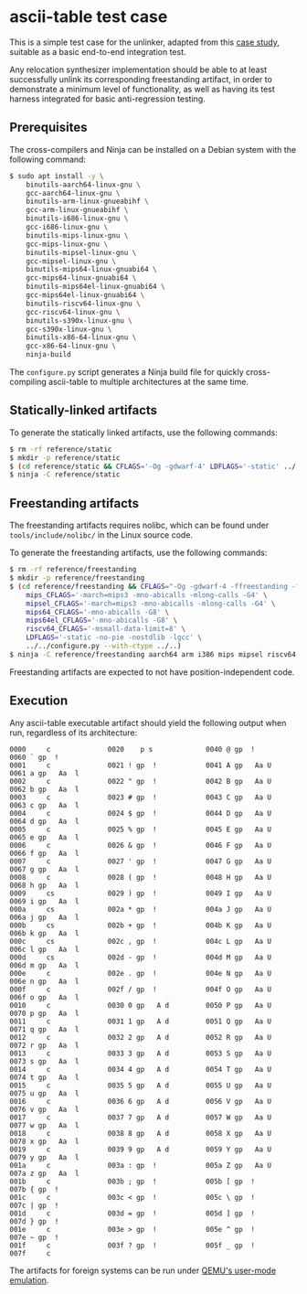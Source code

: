 # ascii-table test case

This is a simple test case for the unlinker, adapted from this [case study](https://boricj.direct.quickconnect.to/reverse-engineering/2023/05/15/part-2.html), suitable as a basic end-to-end integration test.

Any relocation synthesizer implementation should be able to at least successfully unlink its corresponding freestanding artifact, in order to demonstrate a minimum level of functionality, as well as having its test harness integrated for basic anti-regression testing.

## Prerequisites

The cross-compilers and Ninja can be installed on a Debian system with the following command:

```sh
$ sudo apt install -y \
	binutils-aarch64-linux-gnu \
	gcc-aarch64-linux-gnu \
	binutils-arm-linux-gnueabihf \
	gcc-arm-linux-gnueabihf \
	binutils-i686-linux-gnu \
	gcc-i686-linux-gnu \
	binutils-mips-linux-gnu \
	gcc-mips-linux-gnu \
	binutils-mipsel-linux-gnu \
	gcc-mipsel-linux-gnu \
	binutils-mips64-linux-gnuabi64 \
	gcc-mips64-linux-gnuabi64 \
	binutils-mips64el-linux-gnuabi64 \
	gcc-mips64el-linux-gnuabi64 \
	binutils-riscv64-linux-gnu \
	gcc-riscv64-linux-gnu \
	binutils-s390x-linux-gnu \
	gcc-s390x-linux-gnu \
	binutils-x86-64-linux-gnu \
	gcc-x86-64-linux-gnu \
	ninja-build
```

The `configure.py` script generates a Ninja build file for quickly cross-compiling ascii-table to multiple architectures at the same time.

## Statically-linked artifacts

To generate the statically linked artifacts, use the following commands:

```sh
$ rm -rf reference/static
$ mkdir -p reference/static
$ (cd reference/static && CFLAGS='-Og -gdwarf-4' LDFLAGS='-static' ../../configure.py ../..)
$ ninja -C reference/static
```

## Freestanding artifacts

The freestanding artifacts requires nolibc, which can be found under `tools/include/nolibc/` in the Linux source code.

To generate the freestanding artifacts, use the following commands:

```sh
$ rm -rf reference/freestanding
$ mkdir -p reference/freestanding
$ (cd reference/freestanding && CFLAGS="-Og -gdwarf-4 -ffreestanding -fno-pic -no-pie -fno-plt -I../../include -I${NOLIBC_PATH}" \
	mips_CFLAGS='-march=mips3 -mno-abicalls -mlong-calls -G4' \
	mipsel_CFLAGS='-march=mips3 -mno-abicalls -mlong-calls -G4' \
	mips64_CFLAGS='-mno-abicalls -G8' \
	mips64el_CFLAGS='-mno-abicalls -G8' \
	riscv64_CFLAGS='-msmall-data-limit=8' \
	LDFLAGS='-static -no-pie -nostdlib -lgcc' \
	../../configure.py --with-ctype ../..)
$ ninja -C reference/freestanding aarch64 arm i386 mips mipsel riscv64 s390x x86_64
```

Freestanding artifacts are expected to not have position-independent code.

## Execution

Any ascii-table executable artifact should yield the following output when run, regardless of its architecture:

```
0000     c              0020    p s             0040 @ gp  !            0060 ` gp  !     
0001     c              0021 ! gp  !            0041 A gp   Aa U        0061 a gp   Aa  l
0002     c              0022 " gp  !            0042 B gp   Aa U        0062 b gp   Aa  l
0003     c              0023 # gp  !            0043 C gp   Aa U        0063 c gp   Aa  l
0004     c              0024 $ gp  !            0044 D gp   Aa U        0064 d gp   Aa  l
0005     c              0025 % gp  !            0045 E gp   Aa U        0065 e gp   Aa  l
0006     c              0026 & gp  !            0046 F gp   Aa U        0066 f gp   Aa  l
0007     c              0027 ' gp  !            0047 G gp   Aa U        0067 g gp   Aa  l
0008     c              0028 ( gp  !            0048 H gp   Aa U        0068 h gp   Aa  l
0009     cs             0029 ) gp  !            0049 I gp   Aa U        0069 i gp   Aa  l
000a     cs             002a * gp  !            004a J gp   Aa U        006a j gp   Aa  l
000b     cs             002b + gp  !            004b K gp   Aa U        006b k gp   Aa  l
000c     cs             002c , gp  !            004c L gp   Aa U        006c l gp   Aa  l
000d     cs             002d - gp  !            004d M gp   Aa U        006d m gp   Aa  l
000e     c              002e . gp  !            004e N gp   Aa U        006e n gp   Aa  l
000f     c              002f / gp  !            004f O gp   Aa U        006f o gp   Aa  l
0010     c              0030 0 gp   A d         0050 P gp   Aa U        0070 p gp   Aa  l
0011     c              0031 1 gp   A d         0051 Q gp   Aa U        0071 q gp   Aa  l
0012     c              0032 2 gp   A d         0052 R gp   Aa U        0072 r gp   Aa  l
0013     c              0033 3 gp   A d         0053 S gp   Aa U        0073 s gp   Aa  l
0014     c              0034 4 gp   A d         0054 T gp   Aa U        0074 t gp   Aa  l
0015     c              0035 5 gp   A d         0055 U gp   Aa U        0075 u gp   Aa  l
0016     c              0036 6 gp   A d         0056 V gp   Aa U        0076 v gp   Aa  l
0017     c              0037 7 gp   A d         0057 W gp   Aa U        0077 w gp   Aa  l
0018     c              0038 8 gp   A d         0058 X gp   Aa U        0078 x gp   Aa  l
0019     c              0039 9 gp   A d         0059 Y gp   Aa U        0079 y gp   Aa  l
001a     c              003a : gp  !            005a Z gp   Aa U        007a z gp   Aa  l
001b     c              003b ; gp  !            005b [ gp  !            007b { gp  !     
001c     c              003c < gp  !            005c \ gp  !            007c | gp  !     
001d     c              003d = gp  !            005d ] gp  !            007d } gp  !     
001e     c              003e > gp  !            005e ^ gp  !            007e ~ gp  !     
001f     c              003f ? gp  !            005f _ gp  !            007f     c       
```

The artifacts for foreign systems can be run under [QEMU's user-mode emulation](https://www.qemu.org/docs/master/user/index.html).
